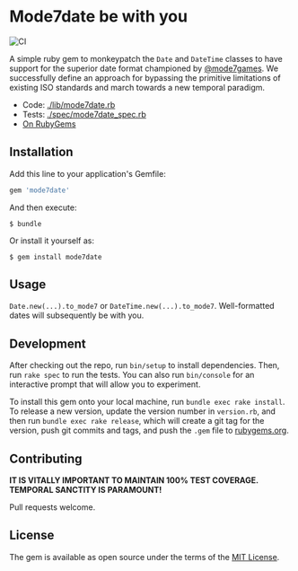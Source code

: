 # Mode7date be with you
![CI](https://travis-ci.org/tobypinder/mode7date.svg?branch=master)

A simple ruby gem to monkeypatch the `Date` and `DateTime` classes to have support for the superior date format championed by [@mode7games](https://www.twitter.com/mode7games). We successfully define an approach for bypassing the primitive limitations of existing ISO standards and march towards a new temporal paradigm.

* Code: [./lib/mode7date.rb](https://www.github.com/tobypinder/mode7date/blob/master/lib/mode7date.rb)
* Tests: [./spec/mode7date_spec.rb](https://www.github.com/tobypinder/mode7date/blob/master/spec/mode7date_spec.rb)
* [On RubyGems](https://rubygems.org/gems/mode7date)

## Installation

Add this line to your application's Gemfile:

```ruby
gem 'mode7date'
```

And then execute:

    $ bundle

Or install it yourself as:

    $ gem install mode7date

## Usage

`Date.new(...).to_mode7` or `DateTime.new(...).to_mode7`. Well-formatted dates will subsequently be with you.

## Development


After checking out the repo, run `bin/setup` to install dependencies. Then, run `rake spec` to run the tests. You can also run `bin/console` for an interactive prompt that will allow you to experiment.

To install this gem onto your local machine, run `bundle exec rake install`. To release a new version, update the version number in `version.rb`, and then run `bundle exec rake release`, which will create a git tag for the version, push git commits and tags, and push the `.gem` file to [rubygems.org](https://rubygems.org).

## Contributing

**IT IS VITALLY IMPORTANT TO MAINTAIN 100% TEST COVERAGE. TEMPORAL SANCTITY IS PARAMOUNT!**

Pull requests welcome.

## License

The gem is available as open source under the terms of the [MIT License](http://opensource.org/licenses/MIT).
